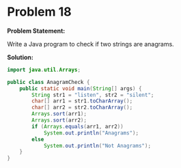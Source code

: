 # Problem 18

**Problem Statement:**

Write a Java program to check if two strings are anagrams.

**Solution:**

```java
import java.util.Arrays;

public class AnagramCheck {
    public static void main(String[] args) {
        String str1 = "listen", str2 = "silent";
        char[] arr1 = str1.toCharArray();
        char[] arr2 = str2.toCharArray();
        Arrays.sort(arr1);
        Arrays.sort(arr2);
        if (Arrays.equals(arr1, arr2))
            System.out.println("Anagrams");
        else
            System.out.println("Not Anagrams");
    }
}
```